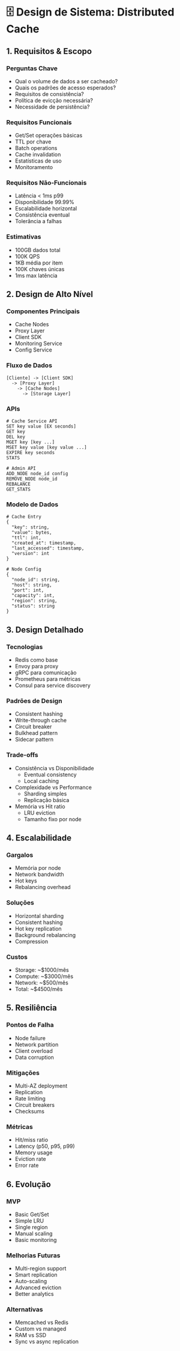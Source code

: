 # 🗄️ Design de Sistema: Distributed Cache

## 1. Requisitos & Escopo

### Perguntas Chave
- Qual o volume de dados a ser cacheado?
- Quais os padrões de acesso esperados?
- Requisitos de consistência?
- Política de evicção necessária?
- Necessidade de persistência?

### Requisitos Funcionais
- Get/Set operações básicas
- TTL por chave
- Batch operations
- Cache invalidation
- Estatísticas de uso
- Monitoramento

### Requisitos Não-Funcionais
- Latência < 1ms p99
- Disponibilidade 99.99%
- Escalabilidade horizontal
- Consistência eventual
- Tolerância a falhas

### Estimativas
- 100GB dados total
- 100K QPS
- 1KB média por item
- 100K chaves únicas
- 1ms max latência

## 2. Design de Alto Nível

### Componentes Principais
- Cache Nodes
- Proxy Layer
- Client SDK
- Monitoring Service
- Config Service

### Fluxo de Dados
```
[Cliente] -> [Client SDK]
  -> [Proxy Layer]
    -> [Cache Nodes]
      -> [Storage Layer]
```

### APIs
```
# Cache Service API
SET key value [EX seconds]
GET key
DEL key
MGET key [key ...]
MSET key value [key value ...]
EXPIRE key seconds
STATS

# Admin API
ADD_NODE node_id config
REMOVE_NODE node_id
REBALANCE
GET_STATS
```

### Modelo de Dados
```
# Cache Entry
{
  "key": string,
  "value": bytes,
  "ttl": int,
  "created_at": timestamp,
  "last_accessed": timestamp,
  "version": int
}

# Node Config
{
  "node_id": string,
  "host": string,
  "port": int,
  "capacity": int,
  "region": string,
  "status": string
}
```

## 3. Design Detalhado

### Tecnologias
- Redis como base
- Envoy para proxy
- gRPC para comunicação
- Prometheus para métricas
- Consul para service discovery

### Padrões de Design
- Consistent hashing
- Write-through cache
- Circuit breaker
- Bulkhead pattern
- Sidecar pattern

### Trade-offs
- Consistência vs Disponibilidade
  - Eventual consistency
  - Local caching
- Complexidade vs Performance
  - Sharding simples
  - Replicação básica
- Memória vs Hit ratio
  - LRU eviction
  - Tamanho fixo por node

## 4. Escalabilidade

### Gargalos
- Memória por node
- Network bandwidth
- Hot keys
- Rebalancing overhead

### Soluções
- Horizontal sharding
- Consistent hashing
- Hot key replication
- Background rebalancing
- Compression

### Custos
- Storage: ~$1000/mês
- Compute: ~$3000/mês
- Network: ~$500/mês
- Total: ~$4500/mês

## 5. Resiliência

### Pontos de Falha
- Node failure
- Network partition
- Client overload
- Data corruption

### Mitigações
- Multi-AZ deployment
- Replication
- Rate limiting
- Circuit breakers
- Checksums

### Métricas
- Hit/miss ratio
- Latency (p50, p95, p99)
- Memory usage
- Eviction rate
- Error rate

## 6. Evolução

### MVP
- Basic Get/Set
- Simple LRU
- Single region
- Manual scaling
- Basic monitoring

### Melhorias Futuras
- Multi-region support
- Smart replication
- Auto-scaling
- Advanced eviction
- Better analytics

### Alternativas
- Memcached vs Redis
- Custom vs managed
- RAM vs SSD
- Sync vs async replication 